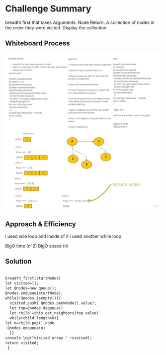 # Challenge Summary
<!-- Description of the challenge -->
breadth first that takes Arguments: Node
Return: A collection of nodes in the order they were visited.
Display the collection
## Whiteboard Process
<!-- Embedded whiteboard image -->
![tt](challengr36.jpg)
## Approach & Efficiency
<!-- What approach did you take? Why? What is the Big O space/time for this approach? -->
i used wile loop and inside of it i used another  while loop 

BigO time (n^2)
BigO space (n)
## Solution
<!-- Show how to run your code, and examples of it in action -->

```

breadth_first(startNode){
let visited=[];
let Qnodes=new queue();
Qnodes.enqueue(startNode);
while(!Qnodes.isempty()){
  visited.push( Qnodes.peekNode().value);
  let top=Qnodes.dequeue()
  let child =this.get_neighbors(top.value)
  while(child.length>0){
let n=child.pop().node
 Qnodes.enqueue(n)
  }}
console.log("visited array " +visited);
return visited;
 }
